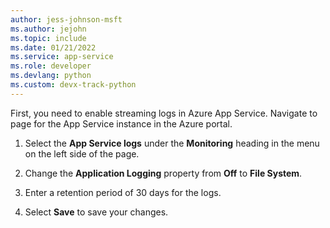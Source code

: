 ```yaml
---
author: jess-johnson-msft
ms.author: jejohn
ms.topic: include
ms.date: 01/21/2022
ms.service: app-service
ms.role: developer
ms.devlang: python
ms.custom: devx-track-python
---
```


First, you need to enable streaming logs in Azure App Service. Navigate to page for the App Service instance in the Azure portal.

1. Select the **App Service logs** under the **Monitoring** heading in the menu on the left side of the page.

1. Change the **Application Logging** property from **Off** to **File System**.

1. Enter a retention period of 30 days for the logs.

1. Select **Save** to save your changes.
